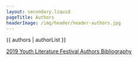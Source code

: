 ```yaml
---
layout: secondary.liquid
pageTitle: Authors
headerImage: /img/header/header-authors.jpg
---
```


{{ authors | authorList }}

[2019 Youth Literature Festival Authors Bibliography](/docs/2019-ylf-bibliography-v2.pdf)